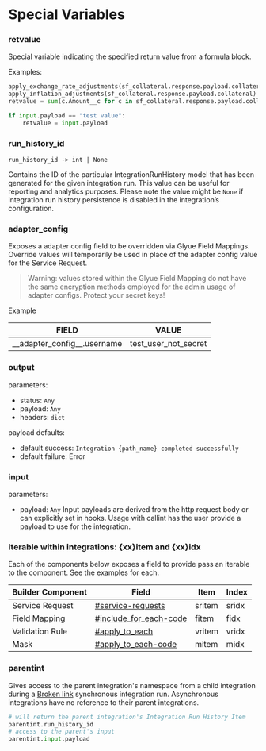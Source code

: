 # Special Variables

### retvalue

Special variable indicating the specified return value from a formula block.

Examples:

```python
apply_exchange_rate_adjustments(sf_collateral.response.payload.collateral)
apply_inflation_adjustments(sf_collateral.response.payload.collateral)
retvalue = sum(c.Amount__c for c in sf_collateral.response.payload.collateral)
```

```python
if input.payload == "test value":
    retvalue = input.payload
```

### run\_history\_id

`run_history_id -> int | None`

Contains the ID of the particular IntegrationRunHistory model that has been generated for the given integration run. This value can be useful for reporting and analytics purposes. Please note the value might be `None` if integration run history persistence is disabled in the integration’s configuration.

### **adapter\_config**

Exposes a adapter config field to be overridden via Glyue Field Mappings. Override values will temporarily be used in place of the adapter config value for the Service Request.

> Warning: values stored within the Glyue Field Mapping do not have the same encryption methods employed for the admin usage of adapter configs. Protect your secret keys!

Example

| FIELD                            | VALUE                   |
| -------------------------------- | ----------------------- |
| \_\_adapter\_config\_\_.username | test\_user\_not\_secret |

### output

parameters:

* status: `Any`
* payload: `Any`
* headers: `dict`

payload defaults:

* default success: `Integration {path_name} completed successfully`
* default failure: Error

### input

parameters:

* payload: `Any` Input payloads are derived from the http request body or can explicitly set in hooks. Usage with callint has the user provide a payload to use for the integration.

### Iterable within integrations: {xx}item and {xx}idx

Each of the components below exposes a field to provide pass an iterable to the component. See the examples for each.

| Builder Component | Field                                                                                                  | Item   | Index |
| ----------------- | ------------------------------------------------------------------------------------------------------ | ------ | ----- |
| Service Request   | [#service-requests](integration\_anatomy.md#service-requests "mention")                                | sritem | sridx |
| Field Mapping     | [#include\_for\_each-code](integration\_components/field-mapping.md#include\_for\_each-code "mention") | fitem  | fidx  |
| Validation Rule   | [#apply\_to\_each](integration\_components/validationrule.md#apply\_to\_each "mention")                | vritem | vridx |
| Mask              | [#apply\_to\_each-code](integration\_components/mask.md#apply\_to\_each-code "mention")                | mitem  | midx  |

### parentint

Gives access to the parent integration's namespace from a child integration during a [Broken link](broken-reference "mention") synchronous integration run. Asynchronous integrations have no reference to their parent integrations.

```python
# will return the parent integration's Integration Run History Item
parentint.run_history_id 
# access to the parent's input
parentint.input.payload
```
